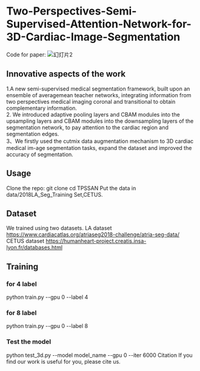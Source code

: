 # Two-Perspectives-Semi-Supervised-Attention-Network-for-3D-Cardiac-Image-Segmentation

Code for paper: 
![幻灯片2](https://github.com/HuaidongLi-NEFU/TPSSAN/assets/67506402/d22b6f54-a548-4b4c-82a6-9fe69d282b1b)
## Innovative aspects of the work
1.A new semi-supervised medical segmentation framework, built upon an ensemble of averagemean  teacher networks, integrating information from two perspectives medical imaging coronal and transitional to obtain complementary information.  
2. We introduced adaptive pooling layers and CBAM modules into the upsampling layers and CBAM modules into the downsampling layers of the segmentation network, to pay attention to the cardiac region and segmentation edges.  
3、We firstly used the cutmix data augmentation mechanism to 3D cardiac medical im-age segmentation tasks, expand the dataset and improved the accuracy of segmentation.

## Usage
Clone the repo:
git clone 
cd TPSSAN
Put the data in data/2018LA_Seg_Training Set,CETUS.

## Dataset
We trained using two datasets.
LA dataset https://www.cardiacatlas.org/atriaseg2018-challenge/atria-seg-data/
CETUS dataset https://humanheart-project.creatis.insa-lyon.fr/databases.html

## Training
### for 4 label
python train.py --gpu 0 --label 4
### for 8 label
python train.py --gpu 0 --label 8
### Test the model
python test_3d.py --model model_name --gpu 0 --iter 6000
Citation
If you find our work is useful for you, please cite us.
